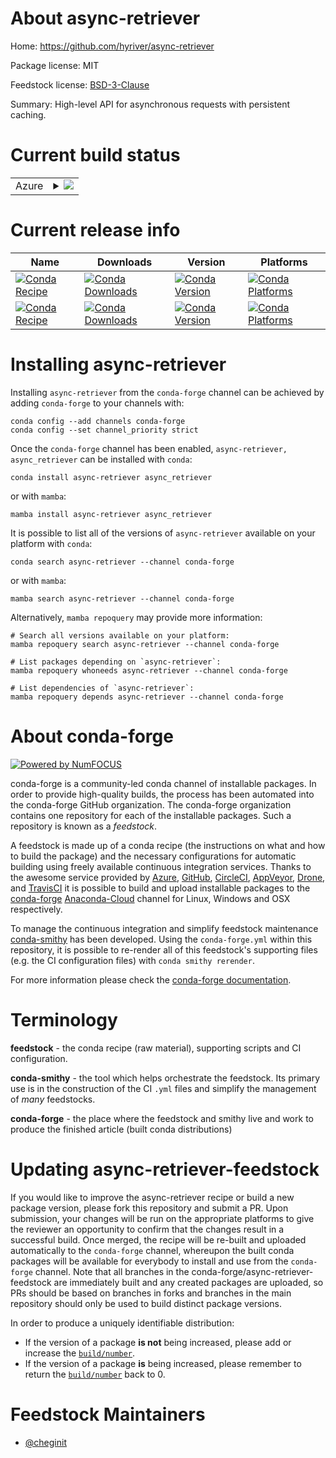 About async-retriever
=====================

Home: https://github.com/hyriver/async-retriever

Package license: MIT

Feedstock license: [BSD-3-Clause](https://github.com/conda-forge/async_retriever-feedstock/blob/main/LICENSE.txt)

Summary: High-level API for asynchronous requests with persistent caching.

Current build status
====================


<table>
    
  <tr>
    <td>Azure</td>
    <td>
      <details>
        <summary>
          <a href="https://dev.azure.com/conda-forge/feedstock-builds/_build/latest?definitionId=12620&branchName=main">
            <img src="https://dev.azure.com/conda-forge/feedstock-builds/_apis/build/status/async_retriever-feedstock?branchName=main">
          </a>
        </summary>
        <table>
          <thead><tr><th>Variant</th><th>Status</th></tr></thead>
          <tbody><tr>
              <td>linux_64</td>
              <td>
                <a href="https://dev.azure.com/conda-forge/feedstock-builds/_build/latest?definitionId=12620&branchName=main">
                  <img src="https://dev.azure.com/conda-forge/feedstock-builds/_apis/build/status/async_retriever-feedstock?branchName=main&jobName=linux&configuration=linux_64_" alt="variant">
                </a>
              </td>
            </tr><tr>
              <td>osx_64</td>
              <td>
                <a href="https://dev.azure.com/conda-forge/feedstock-builds/_build/latest?definitionId=12620&branchName=main">
                  <img src="https://dev.azure.com/conda-forge/feedstock-builds/_apis/build/status/async_retriever-feedstock?branchName=main&jobName=osx&configuration=osx_64_" alt="variant">
                </a>
              </td>
            </tr><tr>
              <td>win_64</td>
              <td>
                <a href="https://dev.azure.com/conda-forge/feedstock-builds/_build/latest?definitionId=12620&branchName=main">
                  <img src="https://dev.azure.com/conda-forge/feedstock-builds/_apis/build/status/async_retriever-feedstock?branchName=main&jobName=win&configuration=win_64_" alt="variant">
                </a>
              </td>
            </tr>
          </tbody>
        </table>
      </details>
    </td>
  </tr>
</table>

Current release info
====================

| Name | Downloads | Version | Platforms |
| --- | --- | --- | --- |
| [![Conda Recipe](https://img.shields.io/badge/recipe-async--retriever-green.svg)](https://anaconda.org/conda-forge/async-retriever) | [![Conda Downloads](https://img.shields.io/conda/dn/conda-forge/async-retriever.svg)](https://anaconda.org/conda-forge/async-retriever) | [![Conda Version](https://img.shields.io/conda/vn/conda-forge/async-retriever.svg)](https://anaconda.org/conda-forge/async-retriever) | [![Conda Platforms](https://img.shields.io/conda/pn/conda-forge/async-retriever.svg)](https://anaconda.org/conda-forge/async-retriever) |
| [![Conda Recipe](https://img.shields.io/badge/recipe-async_retriever-green.svg)](https://anaconda.org/conda-forge/async_retriever) | [![Conda Downloads](https://img.shields.io/conda/dn/conda-forge/async_retriever.svg)](https://anaconda.org/conda-forge/async_retriever) | [![Conda Version](https://img.shields.io/conda/vn/conda-forge/async_retriever.svg)](https://anaconda.org/conda-forge/async_retriever) | [![Conda Platforms](https://img.shields.io/conda/pn/conda-forge/async_retriever.svg)](https://anaconda.org/conda-forge/async_retriever) |

Installing async-retriever
==========================

Installing `async-retriever` from the `conda-forge` channel can be achieved by adding `conda-forge` to your channels with:

```
conda config --add channels conda-forge
conda config --set channel_priority strict
```

Once the `conda-forge` channel has been enabled, `async-retriever, async_retriever` can be installed with `conda`:

```
conda install async-retriever async_retriever
```

or with `mamba`:

```
mamba install async-retriever async_retriever
```

It is possible to list all of the versions of `async-retriever` available on your platform with `conda`:

```
conda search async-retriever --channel conda-forge
```

or with `mamba`:

```
mamba search async-retriever --channel conda-forge
```

Alternatively, `mamba repoquery` may provide more information:

```
# Search all versions available on your platform:
mamba repoquery search async-retriever --channel conda-forge

# List packages depending on `async-retriever`:
mamba repoquery whoneeds async-retriever --channel conda-forge

# List dependencies of `async-retriever`:
mamba repoquery depends async-retriever --channel conda-forge
```


About conda-forge
=================

[![Powered by
NumFOCUS](https://img.shields.io/badge/powered%20by-NumFOCUS-orange.svg?style=flat&colorA=E1523D&colorB=007D8A)](https://numfocus.org)

conda-forge is a community-led conda channel of installable packages.
In order to provide high-quality builds, the process has been automated into the
conda-forge GitHub organization. The conda-forge organization contains one repository
for each of the installable packages. Such a repository is known as a *feedstock*.

A feedstock is made up of a conda recipe (the instructions on what and how to build
the package) and the necessary configurations for automatic building using freely
available continuous integration services. Thanks to the awesome service provided by
[Azure](https://azure.microsoft.com/en-us/services/devops/), [GitHub](https://github.com/),
[CircleCI](https://circleci.com/), [AppVeyor](https://www.appveyor.com/),
[Drone](https://cloud.drone.io/welcome), and [TravisCI](https://travis-ci.com/)
it is possible to build and upload installable packages to the
[conda-forge](https://anaconda.org/conda-forge) [Anaconda-Cloud](https://anaconda.org/)
channel for Linux, Windows and OSX respectively.

To manage the continuous integration and simplify feedstock maintenance
[conda-smithy](https://github.com/conda-forge/conda-smithy) has been developed.
Using the ``conda-forge.yml`` within this repository, it is possible to re-render all of
this feedstock's supporting files (e.g. the CI configuration files) with ``conda smithy rerender``.

For more information please check the [conda-forge documentation](https://conda-forge.org/docs/).

Terminology
===========

**feedstock** - the conda recipe (raw material), supporting scripts and CI configuration.

**conda-smithy** - the tool which helps orchestrate the feedstock.
                   Its primary use is in the construction of the CI ``.yml`` files
                   and simplify the management of *many* feedstocks.

**conda-forge** - the place where the feedstock and smithy live and work to
                  produce the finished article (built conda distributions)


Updating async-retriever-feedstock
==================================

If you would like to improve the async-retriever recipe or build a new
package version, please fork this repository and submit a PR. Upon submission,
your changes will be run on the appropriate platforms to give the reviewer an
opportunity to confirm that the changes result in a successful build. Once
merged, the recipe will be re-built and uploaded automatically to the
`conda-forge` channel, whereupon the built conda packages will be available for
everybody to install and use from the `conda-forge` channel.
Note that all branches in the conda-forge/async-retriever-feedstock are
immediately built and any created packages are uploaded, so PRs should be based
on branches in forks and branches in the main repository should only be used to
build distinct package versions.

In order to produce a uniquely identifiable distribution:
 * If the version of a package **is not** being increased, please add or increase
   the [``build/number``](https://docs.conda.io/projects/conda-build/en/latest/resources/define-metadata.html#build-number-and-string).
 * If the version of a package **is** being increased, please remember to return
   the [``build/number``](https://docs.conda.io/projects/conda-build/en/latest/resources/define-metadata.html#build-number-and-string)
   back to 0.

Feedstock Maintainers
=====================

* [@cheginit](https://github.com/cheginit/)


